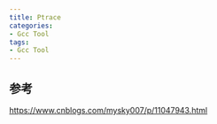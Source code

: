 ```yaml
---
title: Ptrace
categories: 
- Gcc Tool
tags:
- Gcc Tool
---
```


## 参考
https://www.cnblogs.com/mysky007/p/11047943.html
